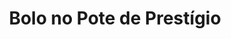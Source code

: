 ---
title: Bolo no Pote de Prestígio
description: 
category: Bolos
subcategory: Bolo no Pote
flavor: Prestígio
price: 16
---